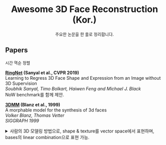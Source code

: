 <h1 align="center">Awesome 3D Face Reconstruction (Kor.)</h1>

<p align="center" style="font-size:small">주요한 논문을 한 줄로 정리합니다.</p>

## Papers
<p style="font-size:small">시간 역순 정렬</p>

**[RingNet]() (Sanyal et al., CVPR 2019)**<br>
Learning to Regress 3D Face Shape and Expression from an Image without 3D Supervision<br>
*Soubhik Sanyal, Timo Bolkart, Haiwen Feng and Michael J. Black*<br>
NoW benchmark를 함께 제안.

**[3DMM](https://dl.acm.org/doi/10.1145/311535.311556) (Blanz et al., 1999)**<br>
A morphable model for the synthesis of 3d faces<br>
*Volker Blanz, Thomas Vetter*<br>
*SIGGRAPH 1999*
<details>
    <summary>사람의 3D 모델링 방법으로, shape & texture를 vector space에서 표현하며, bases의 linear combination으로 표현 가능.</summary>

    $$
    \mathbf{S} = \mathbf{S}(\boldsymbol{\alpha, \beta}) = \bar{\mathbf{S}} + \mathbf{S}_{id} \boldsymbol{\alpha} + \mathbf{S}_{exp} \boldsymbol{\beta}
    $$
</details>

